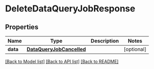 # DeleteDataQueryJobResponse

## Properties
Name | Type | Description | Notes
------------ | ------------- | ------------- | -------------
**data** | [**DataQueryJobCancelled**](DataQueryJobCancelled.md) |  | [optional] 

[[Back to Model list]](../README.md#documentation-for-models) [[Back to API list]](../README.md#documentation-for-api-endpoints) [[Back to README]](../README.md)


